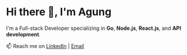 # Hi there 👋, I'm Agung

I'm a Full-stack Developer specializing in **Go**, **Node.js**, **React.js**, and **API development**.

📫 Reach me on [LinkedIn](https://www.linkedin.com/in/agung-tri-pambudi-a5907244/) | [Email](mailto:agungtripambudi@gmail.com)
